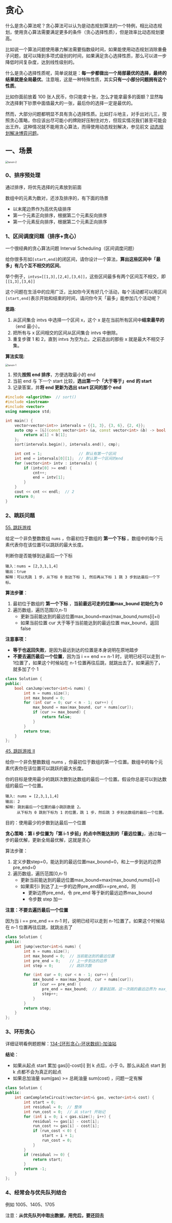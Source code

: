 # 贪心

什么是贪心算法呢？贪心算法可以认为是动态规划算法的一个特例，相比动态规划，使用贪心算法需要满足更多的条件（贪心选择性质），但是效率比动态规划要高。

比如说一个算法问题使用暴力解法需要指数级时间，如果能使用动态规划消除重叠子问题，就可以降到多项式级别的时间，如果满足贪心选择性质，那么可以进一步降低时间复杂度，达到线性级别的。

什么是贪心选择性质呢，简单说就是：**每一步都做出一个局部最优的选择，最终的结果就是全局最优**。注意哦，这是一种特殊性质，其实**只有一小部分问题拥有这个性质**。

比如你面前放着 100 张人民币，你只能拿十张，怎么才能拿最多的面额？显然每次选择剩下钞票中面值最大的一张，最后你的选择一定是最优的。

然而，大部分问题都明显不具有贪心选择性质。比如打斗地主，对手出对儿三，按照贪心策略，你应该出尽可能小的牌刚好压制住对方，但现实情况我们甚至可能会出王炸。这种情况就不能用贪心算法，而得使用动态规划解决，参见前文 [动态规划解决博弈问题](http://mp.weixin.qq.com/s?__biz=MzU0MDg5OTYyOQ==&mid=2247484266&idx=1&sn=72bc8c3e4b026e2f08905e139a245c53&chksm=fb336328cc44ea3e77b4ad0bd36d4a0d2e7009f9c3597f38b6ba93620a98b302524be4e87d08&scene=21#wechat_redirect)。

## 一、场景

<img src="./doc/tanxin-2.png" alt="tanxin-2" style="zoom:50%;" />

### 0、排序预处理

通过排序，将优先选择的元素放到前面

数组中的元素为数对，还涉及排序的，有下面的场景

- 以末尾边界作为高优先级排序
- 第一个元素正向排序，根据第二个元素反向排序
- 第一个元素反向排序，根据第二个元素正向排序

### 1、区间调度问题（排序+贪心）

一个很经典的贪心算法问题 Interval Scheduling（区间调度问题）

给你很多形如`[start,end]`的闭区间，请你设计一个算法，**算出这些区间中「最多」有几个互不相交的区间**。

举个例子，`intvs=[[1,3],[2,4],[3,6]]`，这些区间最多有两个区间互不相交，即`[[1,3],[3,6]]`

这个问题在生活中的应用广泛，比如你今天有好几个活动，每个活动都可以用区间`[start,end]`表示开始和结束的时间，请问你今天「最多」能参加几个活动呢？

**思路**:

1. 从区间集合 intvs 中选择一个区间 x，这个 x 是在当前所有区间中**结束最早的**（end 最小）。
2. 把所有与 x 区间相交的区间从区间集合 intvs 中删除。
3. 重复步骤 1 和 2，直到 intvs 为空为止。之前选出的那些 x 就是最大不相交子集。

**算法实现**:

<img src="./doc/tanxin-1.png" alt="tanxin-1" style="zoom:50%;" />

1. 预先**按照 end 排序**，方便选取最小的 end
2. 当前 end 与 下一个 start 比较，**选出第一个「大于等于」end 的 start**
3. 记录答案，并**将 end 更新为选出 start 区间的那个 end**

```c++
#include <algorithm>  // sort()
#include <iostream>
#include <vector>
using namespace std;

int main() {
    vector<vector<int>> intervals = {{1, 3}, {3, 6}, {2, 4}};
    auto cmp = [&](const vector<int> &a, const vector<int> &b) -> bool {
        return a[1] < b[1];
    };
    sort(intervals.begin(), intervals.end(), cmp);

    int cnt = 1;                // 默认有第一个区间
    int end = intervals[0][1];  // 默认第一个区间的end
    for (vector<int> intv : intervals) {
        if (intv[0] >= end) {
            cnt++;
            end = intv[1];
        }
    }
    cout << cnt << endl;  // 2
    return 0;
}
```

### 2、跳跃问题

[55. 跳跃游戏](https://leetcode-cn.com/problems/jump-game/)

给定一个非负整数数组 `nums` ，你最初位于数组的 **第一个下标** 。数组中的每个元素代表你在该位置可以跳跃的最大长度。

判断你是否能够到达最后一个下标

```
输入：nums = [2,3,1,1,4]
输出：true
解释：可以先跳 1 步，从下标 0 到达下标 1, 然后再从下标 1 跳 3 步到达最后一个下标。
```

**算法步骤**：

1. 最初位于数组的 **第一个下标** ，**当前最远可走的位置max_bound 初始化为 0**
2. 遍历数组，遍历范围[0,n-1)
   - 更新当前能达到的最远位置max_bound=max(max_bound,nums[i]+i)
   - 如果当前位置 cur 大于等于当前能达到的最远位置 max_bound，返回 false

**注意事项：**

- **等于也返回失败**，是因为最远到达的位置是本身说明在原地踏步
- **不要去遍历最后一个位置**，因为当 i == end == n-1 时，说明已经可以走到 n-1位置了，如果这个时候站在 n-1 位置再往后跳，就跳出去了。如果遍历了，就多加了个 1

```c++
class Solution {
public:
    bool canJump(vector<int>& nums) {
        int n = nums.size();
        int max_bound = 0;
        for (int cur = 0; cur < n - 1; cur++) {
            max_bound = max(max_bound, cur + nums[cur]);
            if (cur >= max_bound) {
                return false;
            }
        }
        return true;
    }
};
```

[45. 跳跃游戏 II](https://leetcode-cn.com/problems/jump-game-ii/)

给你一个非负整数数组 nums ，你最初位于数组的第一个位置。数组中的每个元素代表你在该位置可以跳跃的最大长度。

你的目标是使用最少的跳跃次数到达数组的最后一个位置。假设你总是可以到达数组的最后一个位置。

```
输入: nums = [2,3,1,1,4]
输出: 2
解释: 跳到最后一个位置的最小跳跃数是 2。
     从下标为 0 跳到下标为 1 的位置，跳 1 步，然后跳 3 步到达数组的最后一个位置。
```

目的：使用最少的步数到达最后一个位置

**贪心策略：第 i 步位置为「第 i-1 步前」的点中所能达到的「最远位置」**，通过每一步的最优解，更新全局最优解，这就是贪心

算法步骤：

1. 定义步数step=0，能达到的最远位置max_bound=0，和上一步到达的边界pre_end=0
2. 遍历数组，遍历范围[0,n-1)
   - 更新当前能达到的最远位置max_bound=max(max_bound,nums[i]+i)
   - 如果索引i 到达了上一步的边界pre_end即i==pre_end，则
     - 更新边界pre_end，令 pre_end 等于新的最远边界max_bound
     - 令步数 step 加一

**注意：不要去遍历最后一个位置**

因为当 i == pre_end == n-1 时，说明已经可以走到 n-1位置了。如果这个时候站在 n-1 位置再往后跳，就跳出去了

```c++
class Solution {
public:
    int jump(vector<int>& nums) {
        int n = nums.size();
        int max_bound = 0;  // 当前能达到的最远位置
        int pre_end = 0;    // 上一步到达的边界
        int step = 0;       // 跳跃次数

        for (int cur = 0; cur < n - 1; cur++) {
            max_bound = max(max_bound, cur + nums[cur]);
            if (cur == pre_end) {
                pre_end = max_bound;  // 重新起跳，这一次跳的最远边界为 max_bound
                step++;
            }
        }
        return step;
    }
};
```

### 3、环形贪心

详细证明看例题题解：[134-[环形贪心-环状数组]-加油站](./例题-贪心/134-[环形贪心-环状数组]-加油站.md)

**结论**：

- 如果从起点 start 累加 gas[i]-cost[i] 到 k 点后，小于 0。那么从起点 start 到 k 点都不会为真正的起点
- 如果总加油量 sum(gas) >= 总耗油量 sum(cost) ，问题一定有解

```c++
class Solution {
public:
    int canCompleteCircuit(vector<int>& gas, vector<int>& cost) {
        int start = 0;
        int residual = 0;  // 整体
        int run_cost = 0;  // 从 start 开始记
        for (int i = 0; i < gas.size(); i++) {
            residual += gas[i] - cost[i];
            run_cost += gas[i] - cost[i];
            if (run_cost < 0) {
                start = i + 1;
                run_cost = 0;
            }
        }
        if (residual >= 0) {
            return start;
        }
        return -1;
    }
};
```

### 4、经常会与优先队列结合

例如 1005、1405、1705

注意：**从优先队列中取出数据，用完后，要还回去**
